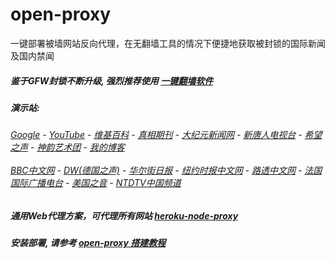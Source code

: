 # open-proxy
一键部署被墙网站反向代理，在无翻墙工具的情况下便捷地获取被封锁的国际新闻及国内禁闻

##### 鉴于GFW封锁不断升级, 强烈推荐使用 [一键翻墙软件](https://github.com/gfw-breaker/nogfw/blob/master/README.md) 

#####  演示站:
######  [Google](http://173.199.90.210:8888/search?q=425事件) - [YouTube](http://173.199.90.210:8700/results?search_query=425事件) - [维基百科](http://173.199.90.210:8100/wiki/喬高-麥塔斯調查報告) - [真相期刊](http://173.199.90.210:8300/display.aspx?category_id=3&zhuanti_id=2) - [大纪元新闻网](http://173.199.90.210:10080) - [新唐人电视台](http://173.199.90.210:8000) - [希望之声](http://173.199.90.210:8200) - [神韵艺术团](http://173.199.90.210:8000/xtr/gb/prog673.html) - [我的博客](http://173.199.90.210:10000/)<br/> <br/> [BBC中文网](http://173.199.90.210:9100/zhongwen) - [DW(德国之声)](http://173.199.90.210:9200/zh/在线报导/s-9058?&zhongwen=simp) - [华尔街日报](http://173.199.90.210:9300) - [纽约时报中文网](http://173.199.90.210:9400) - [路透中文网](http://173.199.90.210:9500/) - [法国国际广播电台](http://173.199.90.210:9600/) - [美国之音](http://173.199.90.210:9700/) - [NTDTV中国频道](http://173.199.90.210:10080/info/tv.html)

##### 通用Web代理方案，可代理所有网站 [heroku-node-proxy](https://github.com/gfw-breaker/heroku-node-proxy#--end--) 

##### 安装部署, 请参考 [open-proxy 搭建教程](https://github.com/gfw-breaker/open-proxy/wiki#open-proxy-%E6%90%AD%E5%BB%BA%E6%95%99%E7%A8%8B)

